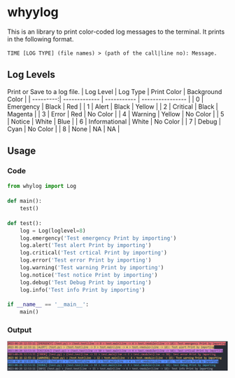 # whyylog

This is an library to print color-coded log messages to the terminal. It prints in the following format.

`TIME [LOG TYPE] (file names) > (path of the call|line no): Message.`

## Log Levels

Print or Save to a log file.
| Log Level | Log Type      | Print Color | Background Color |
| ---------:| ------------- | ----------- | ---------------- |
|         0 | Emergency     | Black       | Red              |
|         1 | Alert         | Black       | Yellow           |
|         2 | Critical      | Black       | Magenta          |
|         3 | Error         | Red         | No Color         |
|         4 | Warning       | Yellow      | No Color         |
|         5 | Notice        | White       | Blue             |
|         6 | Informational | White       | No Color         |
|         7 | Debug         | Cyan        | No Color         |
|         8 | None          | NA          | NA               |

## Usage

### Code

```python
from whylog import Log

def main():
    test()

def test():
    log = Log(loglevel=8)
    log.emergency('Test emergency Print by importing')
    log.alert('Test alert Print by importing')
    log.critical('Test crtical Print by importing')
    log.error('Test error Print by importing')
    log.warning('Test warning Print by importing')
    log.notice('Test notice Print by importing')
    log.debug('Test Debug Print by importing')
    log.info('Test info Print by importing')

if __name__ == '__main__':
    main()
```

### Output

![Output](./output.png)
